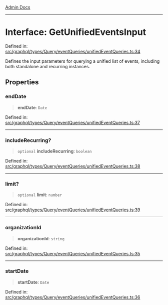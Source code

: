 [Admin Docs](/)

***

# Interface: GetUnifiedEventsInput

Defined in: [src/graphql/types/Query/eventQueries/unifiedEventQueries.ts:34](https://github.com/Sourya07/talawa-api/blob/61a1911602b2f0aac7635e08ae2918f4f768e8ff/src/graphql/types/Query/eventQueries/unifiedEventQueries.ts#L34)

Defines the input parameters for querying a unified list of events,
including both standalone and recurring instances.

## Properties

### endDate

> **endDate**: `Date`

Defined in: [src/graphql/types/Query/eventQueries/unifiedEventQueries.ts:37](https://github.com/Sourya07/talawa-api/blob/61a1911602b2f0aac7635e08ae2918f4f768e8ff/src/graphql/types/Query/eventQueries/unifiedEventQueries.ts#L37)

***

### includeRecurring?

> `optional` **includeRecurring**: `boolean`

Defined in: [src/graphql/types/Query/eventQueries/unifiedEventQueries.ts:38](https://github.com/Sourya07/talawa-api/blob/61a1911602b2f0aac7635e08ae2918f4f768e8ff/src/graphql/types/Query/eventQueries/unifiedEventQueries.ts#L38)

***

### limit?

> `optional` **limit**: `number`

Defined in: [src/graphql/types/Query/eventQueries/unifiedEventQueries.ts:39](https://github.com/Sourya07/talawa-api/blob/61a1911602b2f0aac7635e08ae2918f4f768e8ff/src/graphql/types/Query/eventQueries/unifiedEventQueries.ts#L39)

***

### organizationId

> **organizationId**: `string`

Defined in: [src/graphql/types/Query/eventQueries/unifiedEventQueries.ts:35](https://github.com/Sourya07/talawa-api/blob/61a1911602b2f0aac7635e08ae2918f4f768e8ff/src/graphql/types/Query/eventQueries/unifiedEventQueries.ts#L35)

***

### startDate

> **startDate**: `Date`

Defined in: [src/graphql/types/Query/eventQueries/unifiedEventQueries.ts:36](https://github.com/Sourya07/talawa-api/blob/61a1911602b2f0aac7635e08ae2918f4f768e8ff/src/graphql/types/Query/eventQueries/unifiedEventQueries.ts#L36)
